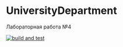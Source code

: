 # UniversityDepartment

Лабораторная работа №4

[![build and test](https://github.com/MaksPel/UniversityDepartment/actions/workflows/dotnet-desktop.yml/badge.svg)](https://github.comMaksPel/UniversityDepartment/actions/workflows/dotnet-desktop.yml)
